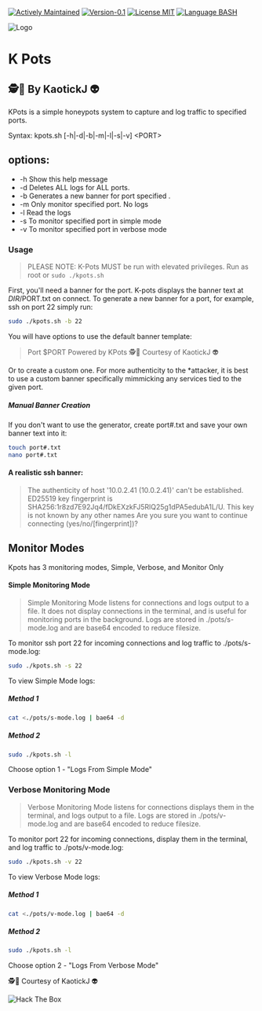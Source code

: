 [![Actively Maintained](https://img.shields.io/badge/Maintenance%20Level-Actively%20Maintained-green.svg)](https://gist.github.com/cheerfulstoic/d107229326a01ff0f333a1d3476e068d) [![Version-0.1](https://img.shields.io/badge/Version-0.1-green)](https://img.shields.io/badge/Version-0.1-green) [![License MIT](https://img.shields.io/badge/License-MIT-blue)](https://github.com/kaotickj/K-Pots/blob/main/LICENSE) [![Language BASH](https://img.shields.io/badge/Language-BASH-red)](https://www.gnu.org/software/bash/)

![Logo](https://kdgwebsolutions.com/assets/img/k-pots.png)
# K Pots
## 🕵🔎 By KaotickJ 👽 

 KPots is a simple honeypots system to capture and log traffic to specified ports.

 Syntax: kpots.sh [-h|-d|-b|-m|-l|-s|-v] \<PORT\>

   options:
   -------------------------------------------
   * -h Show this help message
   * -d <PORT> Deletes ALL logs for ALL ports.
   * -b <PORT> Generates a new banner for port specified .
   * -m <PORT> Only monitor specified port. No logs
   * -l <PORT> Read the logs
   * -s <PORT> To monitor specified port in simple mode
   * -v <PORT> To monitor specified port in verbose mode
### Usage
>  PLEASE NOTE:  K-Pots MUST be run with elevated privileges. Run as root or `sudo ./kpots.sh `

First, you'll need a banner for the port.  K-pots displays the banner text at $DIR/$PORT.txt on connect. To generate a new banner for a port, for example, ssh on port 22  simply run:
```sh
sudo ./kpots.sh -b 22
```
You will have options to use the default banner template:
> Port $PORT
  Powered by KPots
  🕵🔎 Courtesy of KaotickJ 👽

Or to create a custom one. For more authenticity to the *attacker, it is best to use a custom banner specifically mimmicking any services tied to the given port. 

##### Manual Banner Creation 
If you don't want to use the generator, create port#.txt and save your own banner text into it:
```sh
touch port#.txt
nano port#.txt
```
#### A realistic ssh banner:
>The authenticity of host '10.0.2.41 (10.0.2.41)' can't be established.
ED25519 key fingerprint is SHA256:1r8zd7E92Jq4/fDkEXzkFJ5RlQ25g1dPA5edubA1L/U.
This key is not known by any other names
Are you sure you want to continue connecting (yes/no/[fingerprint])?

## Monitor Modes
Kpots has 3 monitoring modes, Simple, Verbose, and Monitor Only
#### Simple Monitoring Mode

> Simple Monitoring Mode listens for connections and logs output to a file.  It does not display connections in the terminal, and is useful for monitoring ports in the background.  Logs are stored in ./pots/s-mode.log and are base64 encoded to reduce filesize.

To monitor ssh port 22 for incoming connections and log traffic to ./pots/s-mode.log:
```sh
sudo ./kpots.sh -s 22
```
To view Simple Mode logs:
##### Method 1
```sh
cat <./pots/s-mode.log | bae64 -d
```

##### Method 2
```sh
sudo ./kpots.sh -l
```
Choose option 1 - "Logs From Simple Mode"

### Verbose Monitoring Mode
> Verbose Monitoring Mode listens for connections displays them in the terminal, and logs output to a file. Logs are stored in ./pots/v-mode.log and are base64 encoded to reduce filesize.

To monitor port 22 for incoming connections, display them in the terminal, and log traffic to ./pots/v-mode.log:
```sh
sudo ./kpots.sh -v 22
```
To view Verbose Mode logs:
##### Method 1
```sh
cat <./pots/v-mode.log | bae64 -d
```

##### Method 2
```sh
sudo ./kpots.sh -l
```
Choose option 2 - "Logs From Verbose Mode"

 
🕵🔎 Courtesy of KaotickJ 👽

![Hack The Box](http://www.hackthebox.eu/badge/image/476578)
